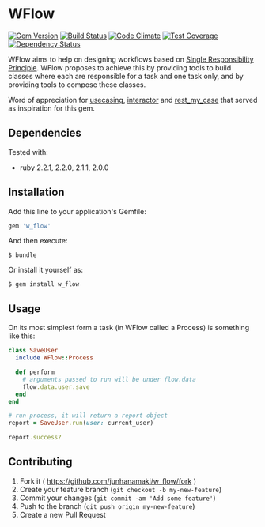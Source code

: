 # WFlow

[![Gem Version](https://badge.fury.io/rb/w_flow.svg)](http://badge.fury.io/rb/w_flow)
[![Build Status](https://travis-ci.org/junhanamaki/w_flow.svg?branch=master)](https://travis-ci.org/junhanamaki/w_flow)
[![Code Climate](https://codeclimate.com/github/junhanamaki/w_flow.png)](https://codeclimate.com/github/junhanamaki/w_flow)
[![Test Coverage](https://codeclimate.com/github/junhanamaki/w_flow/coverage.png)](https://codeclimate.com/github/junhanamaki/w_flow)
[![Dependency Status](https://gemnasium.com/junhanamaki/w_flow.svg)](https://gemnasium.com/junhanamaki/w_flow)

WFlow aims to help on designing workflows based on [Single
Responsibility Principle](http://en.wikipedia.org/wiki/Single_responsibility_principle). WFlow
proposes to achieve this by providing tools to build classes where each are responsible for a task
and one task only, and by providing tools to compose these classes.

Word of appreciation for [usecasing](https://github.com/tdantas/usecasing),
[interactor](https://github.com/collectiveidea/interactor) and
[rest_my_case](https://github.com/goncalvesjoao/rest_my_case) that served as
inspiration for this gem.

## Dependencies

Tested with:

  * ruby 2.2.1, 2.2.0, 2.1.1, 2.0.0

## Installation

Add this line to your application's Gemfile:

```ruby
gem 'w_flow'
```

And then execute:

    $ bundle

Or install it yourself as:

    $ gem install w_flow

## Usage

On its most simplest form a task (in WFlow called a Process) is something like this:

```ruby
class SaveUser
  include WFlow::Process

  def perform
    # arguments passed to run will be under flow.data
    flow.data.user.save
  end
end

# run process, it will return a report object
report = SaveUser.run(user: current_user)

report.success?
```



## Contributing

1. Fork it ( https://github.com/junhanamaki/w_flow/fork )
2. Create your feature branch (`git checkout -b my-new-feature`)
3. Commit your changes (`git commit -am 'Add some feature'`)
4. Push to the branch (`git push origin my-new-feature`)
5. Create a new Pull Request
